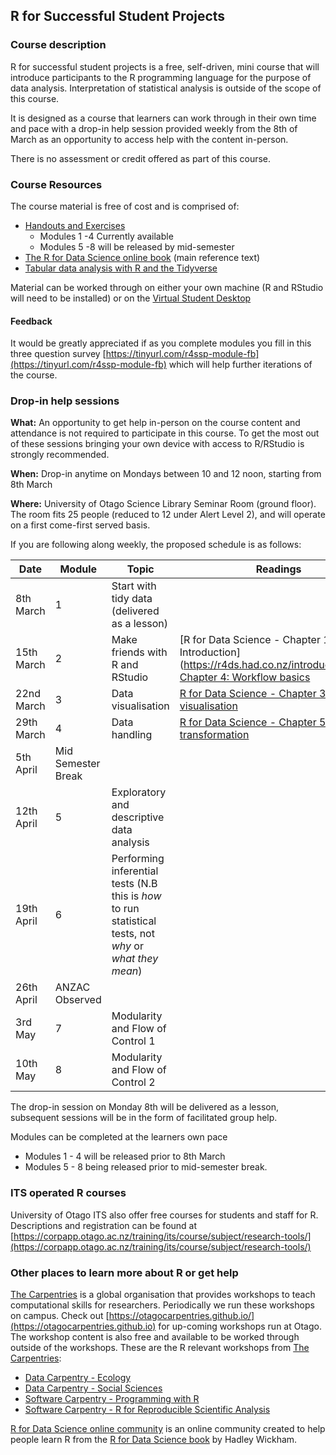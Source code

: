 ## R for Successful Student Projects


### Course description

R for successful student projects is a free, self-driven, mini course that will introduce participants to the R programming language for the purpose of data analysis. Interpretation of statistical analysis is outside of the scope of this course.

It is designed as a course that learners can work through in their own time and pace with a drop-in help session provided weekly from the 8th of March as an opportunity to access help with the content in-person.

There is no assessment or credit offered as part of this course.



### Course Resources

The course material is free of cost and is comprised of:
 - [Handouts and Exercises](https://drive.google.com/drive/folders/1ttf1s8-vkJNOlHdphfi2zFyMq6gGEvCy?usp=sharing)
   * Modules 1 -4 Currently available
   * Modules 5 -8 will be released by mid-semester
 - [The R for Data Science online book](https://r4ds.had.co.nz) (main reference text)
 - [Tabular data analysis with R and the Tidyverse](https://static-bcrf.biochem.wisc.edu/courses/Tabular-data-analysis-with-R-and-Tidyverse/book/)


Material can be worked through on either your own machine (R and RStudio will need to be installed) or on the [Virtual Student Desktop](https://blogs.otago.ac.nz/studentit/student-desktop/)

#### Feedback

It would be greatly appreciated if as you complete modules you fill in this three question survey [https://tinyurl.com/r4ssp-module-fb](https://tinyurl.com/r4ssp-module-fb) which will help further iterations of the course.

### Drop-in help sessions

**What:** An opportunity to get help in-person on the course content and attendance is not required to participate in this course. To get the most out of these sessions bringing your own device with access to R/RStudio is strongly recommended.

**When:** Drop-in anytime on Mondays between 10 and 12 noon, starting from 8th March

**Where:** University of Otago Science Library Seminar Room (ground floor). The room fits 25 people (reduced to 12 under Alert Level 2), and will operate on a first come-first served basis.


If you are following along weekly, the proposed schedule is as follows:

Date | Module | Topic | Readings
---|---|---|---
8th March | 1 | Start with tidy data (delivered as a lesson) | 
15th March | 2 | Make friends with R and RStudio | [R for Data Science - Chapter 1: Introduction] (https://r4ds.had.co.nz/introduction.html), [Chapter 4: Workflow basics](https://r4ds.had.co.nz/workflow-basics.html)
22nd March | 3 | Data visualisation | [R for Data Science - Chapter 3: Data visualisation](https://r4ds.had.co.nz/data-visualisation.html)
29th March | 4 | Data handling | [R for Data Science - Chapter 5: Data transformation ](https://r4ds.had.co.nz/transform.html)
5th April | Mid Semester Break |
12th April | 5 | Exploratory and descriptive data analysis |
19th April | 6 | Performing inferential tests (N.B this is _how_ to run statistical tests, not _why_ or _what they mean_) |
26th April | ANZAC Observed | |
3rd May | 7 | Modularity and Flow of Control 1 |
10th May | 8 | Modularity and Flow of Control 2 |


The drop-in session on Monday 8th will be delivered as a lesson, subsequent sessions will be in the form of facilitated group help.

Modules can be completed at the learners own pace 
- Modules 1 - 4 will be released prior to 8th March
- Modules 5 - 8 being released prior to mid-semester break.


### ITS operated R courses

University of Otago ITS also offer free courses for students and staff for R. Descriptions and registration can be found at [https://corpapp.otago.ac.nz/training/its/course/subject/research-tools/](https://corpapp.otago.ac.nz/training/its/course/subject/research-tools/)

### Other places to learn more about R or get help


[The Carpentries](https://carpentries.org) is a global organisation that provides workshops to teach computational skills for researchers. Periodically we run these workshops on campus. Check out [https://otagocarpentries.github.io/](https://otagocarpentries.github.io) for up-coming workshops run at Otago. The workshop content is also free and available to be worked through outside of the workshops. These are the R relevant workshops from [The Carpentries](https://carpentries.org):
  * [Data Carpentry - Ecology](https://datacarpentry.org/R-ecology-lesson/)
  * [Data Carpentry - Social Sciences](https://datacarpentry.org/r-socialsci/) 
  * [Software Carpentry - Programming with R](http://swcarpentry.github.io/r-novice-inflammation)
  * [Software Carpentry - R for Reproducible Scientific Analysis](http://swcarpentry.github.io/r-novice-gapminder) 


[R for Data Science online community](https://www.rfordatasci.com) is an online community created to help people learn R from the [R for Data Science book](https://r4ds.had.co.nz) by Hadley Wickham.


